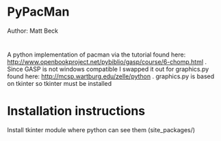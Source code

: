 # PyPacMan
Author: Matt Beck
#
A python implementation of pacman via the tutorial found here: http://www.openbookproject.net/pybiblio/gasp/course/6-chomp.html . Since GASP is not windows compatible I swapped it out for graphics.py found here: http://mcsp.wartburg.edu/zelle/python . graphics.py is based on tkinter so tkinter must be installed
#
# Installation instructions
Install tkinter module where python can see them (site_packages/)